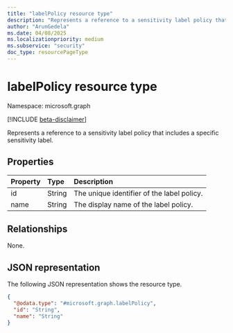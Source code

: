 ```yaml
---
title: "labelPolicy resource type"
description: "Represents a reference to a sensitivity label policy that includes a specific sensitivity label."
author: "ArunGedela"
ms.date: 04/08/2025
ms.localizationpriority: medium
ms.subservice: "security"
doc_type: resourcePageType
---
```


# labelPolicy resource type

Namespace: microsoft.graph

[!INCLUDE [beta-disclaimer](../../includes/beta-disclaimer.md)]

Represents a reference to a sensitivity label policy that includes a specific sensitivity label.

## Properties

| Property | Type   | Description                                      |
| :------- | :----- | :----------------------------------------------- |
| id       | String | The unique identifier of the label policy.       |
| name     | String | The display name of the label policy.            |

## Relationships

None.

## JSON representation

The following JSON representation shows the resource type.
<!-- {
  "blockType": "resource",
  "@odata.type": "microsoft.graph.labelPolicy",
  "openType": false
}-->
``` json
{
  "@odata.type": "#microsoft.graph.labelPolicy",
  "id": "String",
  "name": "String"
}
```
